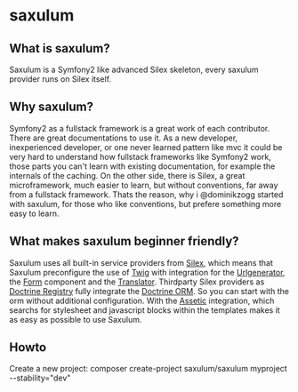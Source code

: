 saxulum
=======

What is saxulum?
----------------

Saxulum is a Symfony2 like advanced Silex skeleton, every saxulum provider runs on Silex itself.

Why saxulum?
------------

Symfony2 as a fullstack framework is a great work of each contributor. There are great documentations to use it.
As a new developer, inexperienced developer, or one never learned pattern like mvc it could be very hard to understand
how fullstack frameworks like Symfony2 work, those parts you can't learn with existing documentation, for example
the internals of the caching. On the other side, there is Silex, a great microframework, much easier to learn, but
without conventions, far away from a fullstack framework. Thats the reason, why i @dominikzogg started with saxulum,
for those who like conventions, but prefere something more easy to learn.

What makes saxulum beginner friendly?
-------------------------------------

Saxulum uses all built-in service providers from [Silex][1], which means that Saxulum preconfigure the use of [Twig][2]
with integration for the [Urlgenerator][3], the [Form][4] component and the [Translator][5]. Thirdparty Silex providers
as [Doctrine Registry][6] fully integrate the [Doctrine ORM][7]. So you can start with the orm without additional configuration.
With the [Assetic][8] integration, which searchs for stylesheet and javascript blocks within the templates makes it as easy as possible to use Saxulum.

Howto
-----

Create a new project: composer create-project saxulum/saxulum myproject --stability="dev"

[1]: http://silex.sensiolabs.org/documentation
[2]: http://silex.sensiolabs.org/doc/providers/twig.html
[3]: http://silex.sensiolabs.org/doc/providers/url_generator.html
[4]: http://silex.sensiolabs.org/doc/providers/form.html
[5]: http://silex.sensiolabs.org/doc/providers/translation.html
[6]: https://github.com/dominikzogg/doctrine-orm-manager-registry-provider
[7]: http://www.doctrine-project.org/projects/orm.html
[8]: https://github.com/kriswallsmith/assetic
